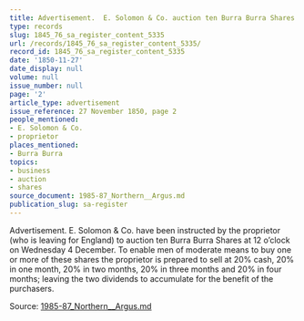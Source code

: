 ```yaml
---
title: Advertisement.  E. Solomon & Co. auction ten Burra Burra Shares
type: records
slug: 1845_76_sa_register_content_5335
url: /records/1845_76_sa_register_content_5335/
record_id: 1845_76_sa_register_content_5335
date: '1850-11-27'
date_display: null
volume: null
issue_number: null
page: '2'
article_type: advertisement
issue_reference: 27 November 1850, page 2
people_mentioned:
- E. Solomon & Co.
- proprietor
places_mentioned:
- Burra Burra
topics:
- business
- auction
- shares
source_document: 1985-87_Northern__Argus.md
publication_slug: sa-register
---
```


Advertisement.  E. Solomon & Co. have been instructed by the proprietor (who is leaving for England) to auction ten Burra Burra Shares at 12 o’clock on Wednesday 4 December.  To enable men of moderate means to buy one or more of these shares the proprietor is prepared to sell at 20% cash, 20% in one month, 20% in two months, 20% in three months and 20% in four months; leaving the two dividends to accumulate for the benefit of the purchasers.

Source: [1985-87_Northern__Argus.md](/downloads/markdown/1985-87_Northern__Argus.md)
